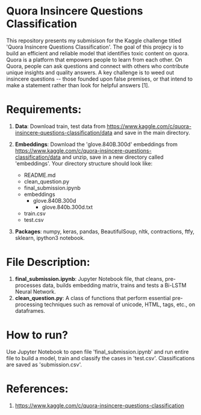 # Quora Insincere Questions Classification

This repository presents my submisison for the Kaggle challenge titled 'Quora Insincere Questions Classification'. The goal of this projecy is to build an efficient and reliable model that identifies toxic content on quora. Quora is a platform that empowers people to learn from each other. On Quora, people can ask questions and connect with others who contribute unique insights and quality answers. A key challenge is to weed out insincere questions -- those founded upon false premises, or that intend to make a statement rather than look for helpful answers [1].


# Requirements:
1. **Data**: Download train, test data from https://www.kaggle.com/c/quora-insincere-questions-classification/data and save in the main directory.
2. **Embeddings**: Download the 'glove.840B.300d' embeddings from https://www.kaggle.com/c/quora-insincere-questions-classification/data and unzip, save in a new directory called 'embeddings'.
    Your directory structure should look like:  
    * README.md
    * clean_question.py  
    * final_submission.ipynb  
    * embeddings  
        * glove.840B.300d
            * glove.840b.300d.txt
    * train.csv
    * test.csv

3. **Packages**: numpy, keras, pandas, BeautifulSoup, nltk, contractions, ftfy, sklearn, ipython3 notebook.

# File Description:
1. **final_submission.ipynb**: Jupyter Notebook file, that cleans, pre-processes data, builds embedding matrix, trains and tests a Bi-LSTM Neural Network.
2. **clean_question.py**: A class of functions that perform essential pre-processing techniques such as removal of unicode, HTML, tags, etc., on dataframes.

# How to run?
Use Jupyter Notebook to open file 'final_submission.ipynb' and run entire file to build a model, train and classify the cases in 'test.csv'. Classifications are saved as 'submission.csv'.

# References:
1. https://www.kaggle.com/c/quora-insincere-questions-classification
